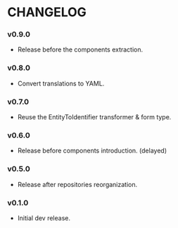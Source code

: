 CHANGELOG
=========

### v0.9.0

* Release before the components extraction.

### v0.8.0

* Convert translations to YAML.

### v0.7.0

* Reuse the EntityToIdentifier transformer & form type.

### v0.6.0

* Release before components introduction. (delayed)

### v0.5.0

* Release after repositories reorganization.

### v0.1.0

* Initial dev release.
